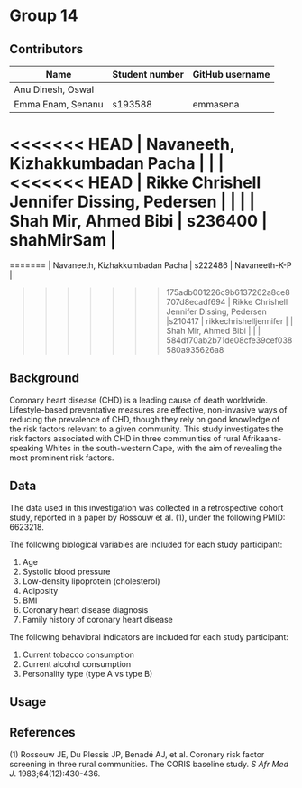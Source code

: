 # Group 14

## Contributors

| Name                                       | Student number | GitHub username |
|-------------------------------------|------------------|------------------|
| Anu Dinesh, Oswal                          |                |                 |
| Emma Enam, Senanu                          | s193588        | emmasena        |
<<<<<<< HEAD
| Navaneeth, Kizhakkumbadan Pacha            |                |                 |
<<<<<<< HEAD
| Rikke Chrishell Jennifer Dissing, Pedersen |                |                 |
| Shah Mir, Ahmed Bibi                       |     s236400    | shahMirSam      |
=======
=======
| Navaneeth, Kizhakkumbadan Pacha            | s222486        | Navaneeth-K-P   |
>>>>>>> 175adb001226c9b6137262a8ce8707d8ecadf694
| Rikke Chrishell Jennifer Dissing, Pedersen |s210417         | rikkechrishelljennifer |
| Shah Mir, Ahmed Bibi                       |                |                 |
>>>>>>> 584df70ab2b71de08cfe39cef038580a935626a8

## Background

Coronary heart disease (CHD) is a leading cause of death worldwide. Lifestyle-based preventative measures are effective, non-invasive ways of reducing the prevalence of CHD, though they rely on good knowledge of the risk factors relevant to a given community. This study investigates the risk factors associated with CHD in three communities of rural Afrikaans-speaking Whites in the south-western Cape, with the aim of revealing the most prominent risk factors.

## Data

The data used in this investigation was collected in a retrospective cohort study, reported in a paper by Rossouw et al. (1), under the following PMID: 6623218.

The following biological variables are included for each study participant:

1.  Age
2.  Systolic blood pressure
3.  Low-density lipoprotein (cholesterol)
4.  Adiposity
5.  BMI
6.  Coronary heart disease diagnosis
7.  Family history of coronary heart disease

The following behavioral indicators are included for each study participant:

1.  Current tobacco consumption
2.  Current alcohol consumption
3.  Personality type (type A vs type B)

## Usage

## References

(1) Rossouw JE, Du Plessis JP, Benadé AJ, et al. Coronary risk factor screening in three rural communities. The CORIS baseline study. *S Afr Med J*. 1983;64(12):430-436.
